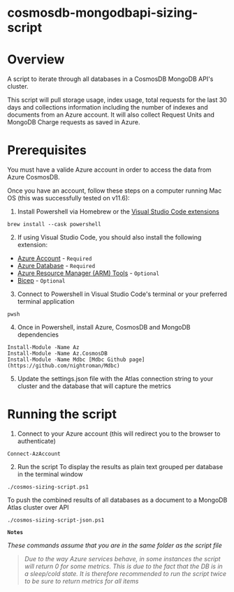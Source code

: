 # cosmosdb-mongodbapi-sizing-script
# Overview 

A script to iterate through all databases in a CosmosDB MongoDB API's cluster. 

This script will pull storage usage, index usage, total requests for the last 30 days and collections information including the number of indexes and documents from an Azure account.
It will also collect Request Units and MongoDB Charge requests as saved in Azure.

# Prerequisites

You must have a valide Azure account in order to access the data from Azure CosmosDB. 

Once you have an account, follow these steps on a computer running Mac OS (this was successfully tested on v11.6):

1. Install Powershell via Homebrew or the [Visual Studio Code extensions](https://marketplace.visualstudio.com/items?itemName=ms-vscode.PowerShell)
```
brew install --cask powershell
```

2. If using Visual Studio Code, you should also install the following extension: 
- [Azure Account](https://marketplace.visualstudio.com/items?itemName=ms-vscode.azure-account) - `Required`
- [Azure Database](https://marketplace.visualstudio.com/items?itemName=ms-azuretools.vscode-cosmosdb) - `Required`
- [Azure Resource Manager (ARM) Tools](https://marketplace.visualstudio.com/items?itemName=msazurermtools.azurerm-vscode-tools) - `Optional`
- [Bicep](https://marketplace.visualstudio.com/items?itemName=ms-azuretools.vscode-bicep) - `Optional`

3. Connect to Powershell in Visual Studio Code's terminal or your preferred terminal application
```
pwsh
```

4. Once in Powershell, install Azure, CosmosDB and MongoDB dependencies
```
Install-Module -Name Az
Install-Module -Name Az.CosmosDB
Install-Module -Name Mdbc [Mdbc Github page](https://github.com/nightroman/Mdbc)
```

5. Update the settings.json file with the Atlas connection string to your cluster and the database that will capture the metrics

# Running the script

1. Connect to your Azure account (this will redirect you to the browser to authenticate)
```
Connect-AzAccount
```

2. Run the script
To display the results as plain text grouped per database in the terminal window
```
./cosmos-sizing-script.ps1
```

To push the combined results of all databases as a document to a MongoDB Atlas cluster over API
```
./cosmos-sizing-script-json.ps1
```

**`Notes`**

*These commands assume that you are in the same folder as the script file*

> *Due to the way Azure services behave, in some instances the script will return 0 for some metrics. This is due to the fact that the DB is in a sleep/cold state. It is therefore recommended to run the script twice to be sure to return metrics for all items*



